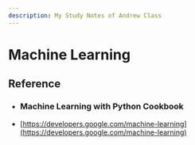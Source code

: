 ```yaml
---
description: My Study Notes of Andrew Class
---
```


# Machine Learning

## Reference

* ### Machine Learning with Python Cookbook
* [https://developers.google.com/machine-learning](https://developers.google.com/machine-learning)
